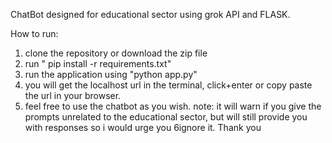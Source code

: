 ChatBot designed for educational sector using grok API and FLASK.


How to run:
1. clone the repository or download the zip file
2. run  " pip install -r requirements.txt"
3. run the application using "python app.py"
4. you will get the localhost url in the terminal, click+enter or copy paste the url in your browser.
5. feel free to use the chatbot as you wish.
   note: it will warn if you give the prompts unrelated to the educational sector, but will still provide you with responses so i would urge you 6ignore it. Thank you
   
